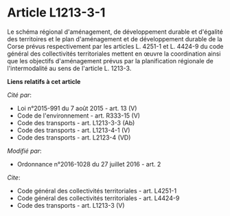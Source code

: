 # Article L1213-3-1

Le schéma régional d'aménagement, de développement durable et d'égalité des territoires et le plan d'aménagement et de
développement durable de la Corse prévus respectivement par les articles  L. 4251-1  et  L. 4424-9  du code général des
collectivités territoriales mettent en œuvre la coordination ainsi que les objectifs d'aménagement prévus par la
planification régionale de l'intermodalité au sens de l'article L. 1213-3.

**Liens relatifs à cet article**

_Cité par_:

  - Loi n°2015-991 du 7 août 2015 - art. 13 (V)
  - Code de l'environnement - art. R333-15 (V)
  - Code des transports - art. L1213-3-3 (Ab)
  - Code des transports - art. L1213-4-1 (V)
  - Code des transports - art. L2123-4 (VD)

_Modifié par_:

  - Ordonnance n°2016-1028 du 27 juillet 2016 - art. 2

_Cite_:

  - Code général des collectivités territoriales - art. L4251-1
  - Code général des collectivités territoriales - art. L4424-9
  - Code des transports - art. L1213-3 (V)
